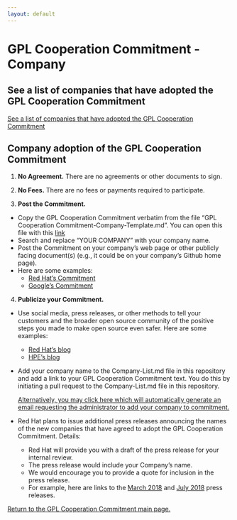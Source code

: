 ```yaml
---
layout: default
---
```

# GPL Cooperation Commitment - Company

## See a list of companies that have adopted the GPL Cooperation Commitment

<a href="https://github.com/gplcc/gplcc/blob/master/Company/Company-List.md">See a list of companies that have adopted the GPL Cooperation Commitment</a>

## Company adoption of the GPL Cooperation Commitment

1. **No Agreement.** There are no agreements or other documents to sign.

2. **No Fees.** There are no fees or payments required to participate.

3. **Post the Commitment.**
- Copy the GPL Cooperation Commitment verbatim from the file “GPL Cooperation Commitment-Company-Template.md”. You can open this file with this [link](https://github.com/gplcc/gplcc/blob/master/Company/GPL%20Cooperation%20Commitment-Company-Template.md)
- Search and replace “YOUR COMPANY” with your company name.
- Post the Commitment on your company’s web page or other publicly facing document(s) (e.g., it could be on your company’s Github home page).
- Here are some examples:<br>
   * [Red Hat’s Commitment](https://www.redhat.com/en/about/gplv3-enforcement-statement)
   * [Google’s Commitment](https://opensource.google.com/gpl-enforcement/)
    
4. **Publicize your Commitment.**
- Use social media, press releases, or other methods to tell your customers and the broader open source community of the positive steps you made to make open source even safer. Here are some examples:<br>
    * [Red Hat’s blog](https://www.redhat.com/en/blog/fostering-greater-open-source-development)<br>
    * [HPE’s blog](https://news.hpe.com/hpe-joins-other-community-leaders-in-protecting-developers-and-enabling-innovation/)<br>
- Add your company name to the Company-List.md file in this repository and add a link to your GPL Cooperation Commitment text. You do this by initiating a pull request to the Company-List.md file in this repository.

     <a href="mailto:gplcc@redhat.com?subject=Please add my company to the GPL Cooperation Commitment&body=Hi, I would like to have my company added to the GPL Cooperation Commitment.%0D%0A%0D%0AI represent that I have the authority to make this request.%0D%0A%0D%0AThe company name is: <INSERT COMPANY NAME>%0D%0A%0D%0AThe URL to the company's GPL Cooperation Commitment is: <INSERT LINK> %0D%0A%0D%0AMy name is:  <INSERT YOUR NAME> %0D%0A">Alternatively, you may click here which will automatically generate an email requesting the administrator to add your company to commitment.</a>

- Red Hat plans to issue additional press releases announcing the names of the new companies that have agreed to adopt the GPL Cooperation Commitment. Details:
    * Red Hat will provide you with a draft of the press release for your internal review.<br>
    * The press release would include your Company’s name.<br>
    * We would encourage you to provide a quote for inclusion in the press release.<br>
    * For example, here are links to the [March 2018](https://www.redhat.com/en/about/press-releases/momentum-builds-new-wave-technology-industry-leaders-join-efforts-increase-predictability-open-source-licensing) and [July 2018](https://www.redhat.com/en/about/press-releases/movement-builds-diverse-group-14-additional-leaders-seek-greater-predictability-open-source-licensing) press releases.
    
<a href="https://gplcc.github.io/gplcc/">Return to the GPL Cooperation Commitment main page.</a>
 
    
    
